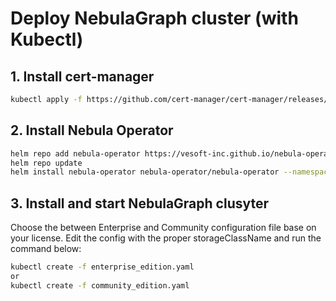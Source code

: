 # Deploy NebulaGraph cluster (with Kubectl)

## 1. Install cert-manager

```bash
kubectl apply -f https://github.com/cert-manager/cert-manager/releases/download/v1.9.1/cert-manager.yaml
```

## 2. Install Nebula Operator

```bash
helm repo add nebula-operator https://vesoft-inc.github.io/nebula-operator/charts 
helm repo update 
helm install nebula-operator nebula-operator/nebula-operator --namespace=<namespace_name> --version=${chart_version}
```

## 3. Install and start NebulaGraph clusyter

Choose the between Enterprise and Community configuration file base on your license. Edit the config with the proper storageClassName and run the command below:
```bash
kubectl create -f enterprise_edition.yaml
or
kubectl create -f community_edition.yaml
```

